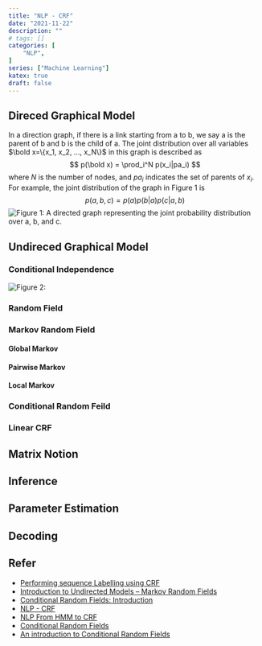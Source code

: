 ```yaml
---
title: "NLP - CRF"
date: "2021-11-22"
description: ""
# tags: []
categories: [
    "NLP",
]
series: ["Machine Learning"]
katex: true
draft: false
---
```




## Direced Graphical Model

In a direction graph, if there is a link starting from a to b, we say a is the parent of b and b is the child of a. The joint distribution over all variables $\bold x=\{x_1, x_2, ..., x_N\}$ in this graph is described as 
$$
p(\bold x) = \prod_i^N p(x_i|pa_i)
$$
where $N$ is the number of nodes, and $pa_i$ indicates the set of parents of $x_i$. For example, the joint distribution of the graph in Figure 1 is 
$$
p(a, b, c) = p(a)p(b|a)p(c|a,b)
$$
![](/blog/post/images/directed-graph.png "Figure 1: A directed graph representing the joint probability distribution over a, b, and c.")



## Undireced Graphical Model



### Conditional Independence

![](/blog/post/images/con-indep.png "Figure 2: ")



### Random Field



### Markov Random Field

#### Global Markov



#### Pairwise Markov



#### Local Markov





### Conditional Random Feild





### Linear CRF



## Matrix Notion



## Inference



## Parameter Estimation



## Decoding



## Refer

- [Performing sequence Labelling using CRF](https://albertauyeung.github.io/2017/06/17/python-sequence-labelling-with-crf.html/)
- [Introduction to Undirected Models – Markov Random Fields](https://web.ics.purdue.edu/~ibilion/www.zabaras.com/Courses/BayesianComputing/Intro2MarkovRandomFields.pdf)
- [Conditional Random Fields: Introduction](https://people.cs.umass.edu/~wallach/technical_reports/wallach04conditional.pdf)
- [NLP - CRF](https://www.cnblogs.com/Determined22/p/6915730.html)
- [NLP From HMM to CRF](https://anxiang1836.github.io/2019/11/05/NLP_From_HMM_to_CRF/)
- [Conditional Random Fields](https://www.davidsbatista.net/blog/2017/11/13/Conditional_Random_Fields/)
- [An introduction to Conditional Random Fields](https://homepages.inf.ed.ac.uk/csutton/publications/crftut-fnt.pdf)

